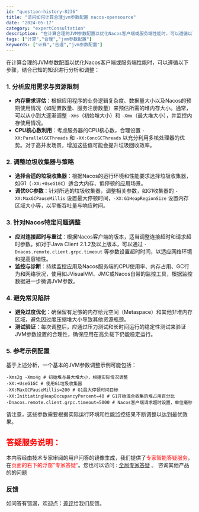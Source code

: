 ```yaml
---
id: "question-history-8236"
title: "请问如何计算合理jvm参数配置 nacos-opensource"
date: "2024-05-17"
category: "expertConsultation"
description: "在计算合理的JVM参数配置以优化Nacos客户端或服务端性能时，可以遵循以下步骤，结合已知的知识进行分析和调整：### 1. 分析应用需求与资源限制- **内存需求评估**：根据应用程序的业务逻辑复杂度、数据量大小以及Nacos的预期使用情况（如配置数量、服务注册数量）来预估所需的堆内存大小。通常，"
tags: ["计算","合理","jvm参数配置"]
keywords: ["计算","合理","jvm参数配置"]
---
```


在计算合理的JVM参数配置以优化Nacos客户端或服务端性能时，可以遵循以下步骤，结合已知的知识进行分析和调整：

### 1. 分析应用需求与资源限制
- **内存需求评估**：根据应用程序的业务逻辑复杂度、数据量大小以及Nacos的预期使用情况（如配置数量、服务注册数量）来预估所需的堆内存大小。通常，可以从小到大逐渐调整 `-Xms`（初始堆大小）和 `-Xmx`（最大堆大小），并监控内存使用情况。
- **CPU核心数利用**：考虑服务器的CPU核心数，合理设置 `-XX:ParallelGCThreads` 和 `-XX:ConcGCThreads` 以充分利用多核处理器的优势。对于高并发场景，增加这些值可能会提升垃圾回收效率。

### 2. 调整垃圾收集器与策略
- **选择合适的垃圾收集器**：根据Nacos的运行环境和性能要求选择垃圾收集器，如G1（`-XX:+UseG1GC`）适合大内存、低停顿的应用场景。
- **调优GC参数**：针对所选的垃圾收集器，调整相关参数，如G1收集器的 `-XX:MaxGCPauseMillis` 设置最大停顿时间，`-XX:G1HeapRegionSize` 设置内存区域大小等，以平衡吞吐量与响应时间。

### 3. 针对Nacos特定问题调整
- **应对连接超时与重试**：根据Nacos客户端的版本，适当调整连接超时和请求超时参数。如对于Java Client 2.1.2及以上版本，可以通过 `-Dnacos.remote.client.grpc.timeout` 等参数设置超时时间，以适应网络环境和提高容错性。
- **监控与诊断**：持续监控应用及Nacos服务端的CPU使用率、内存占用、GC行为和网络状况，使用如JVisualVM、JMC或Nacos自带的监控工具，根据监控数据进一步微调JVM参数。

### 4. 避免常见陷阱
- **避免过度优化**：确保留有足够的内存给元空间（Metaspace）和其他非堆内存区域，避免因过度压缩堆大小导致其他资源瓶颈。
- **测试验证**：每次调整后，应通过压力测试和长时间运行的稳定性测试来验证JVM参数设置的合理性，确保应用在高负载下仍能稳定运行。

### 5. 参考示例配置
基于上述分析，一个基本的JVM参数调整示例可能包括：
```shell
-Xms2g -Xmx4g # 初始堆与最大堆大小，根据实际情况调整
-XX:+UseG1GC # 使用G1垃圾收集器
-XX:MaxGCPauseMillis=200 # G1最大停顿时间目标
-XX:InitiatingHeapOccupancyPercent=40 # G1开始混合收集的堆占用百分比
-Dnacos.remote.client.grpc.timeout=5000 # Nacos客户端请求超时设置，单位毫秒
```
请注意，这些参数需要根据实际运行环境和性能监控结果不断调整以达到最优效果。
## <font color="#FF0000">答疑服务说明：</font> 

本内容经由技术专家审阅的用户问答的镜像生成，我们提供了<font color="#FF0000">专家智能答疑服务</font>，在<font color="#FF0000">页面的右下的浮窗”专家答疑“</font>。您也可以访问 : [全局专家答疑](https://opensource.alibaba.com/chatBot) 。 咨询其他产品的的问题

### 反馈
如问答有错漏，欢迎点：[差评](https://ai.nacos.io/user/feedbackByEnhancerGradePOJOID?enhancerGradePOJOId=13588)给我们反馈。
